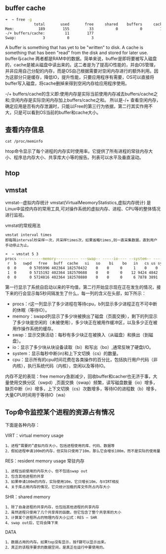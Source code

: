 ## buffer cache

```sh
➜  ~ free -g
             total       used       free     shared    buffers     cached
Mem:           189        155         33          0          0        143
-/+ buffers/cache:         11        177
Swap:            3          0          3
```

A buffer is something that has yet to be "written" to disk. A cache is something that has been "read" from the disk and stored for later use.
buffer与cache 两者都是RAM中的数据。简单来说，buffer是即将要被写入磁盘的，cache是被从磁盘中读出来的。这二者是为了提高IO性能的，并由OS管理，并非应用自己分配的内存，而是OS自己根据需要对空闲内存进行的额外利用。因为这部分只是缓存，降低IO，提升性能，只要应用程序有需要，OS可以直接将buffer写入磁盘，将cache删掉来得到空闲内存给应用程序使用。

-/+ buffers/cache的含义即:使用内存是实际当前使用内存减去buffers/cache之和;空闲内存是实际空闲内存加上buffers/cache之和。 所以是-/+
查看空闲内存，确定应用是否有内存泄漏时，只能以Free的第三行为依据，第二行其实作用不大，只是可以看到OS当前的buffer和cache大小。

## 查看内存信息

```shell
cat /proc/meminfo
```

htop命令显示了每个进程的内存实时使用率。它提供了所有进程的常驻内存大小、程序总内存大小、共享库大小等的报告。列表可以水平及垂直滚动。

## htop

## vmstat
vmstat--虚拟内存统计
vmstat(VirtualMeomoryStatistics,虚拟内存统计) 是Linux中监控内存的常用工具,可对操作系统的虚拟内存、进程、CPU等的整体情况进行监视。

vmstat的常规用法

```
vmstat interval times
即每隔interval秒采样一次，共采样times次，如果省略times,则一直采集数据，直到用户手动停止为止。
```

```sh
➜  ~ vmstat 5 3
procs -----------memory---------- ---swap-- -----io---- --system-- -----cpu-----
 r  b   swpd   free   buff  cache   si   so    bi    bo   in   cs us sy id wa st
 0  0      0 5705996 402364 182570432    0    0     0     1    0    0  0  0 100  0  0
 1  0      0 5715192 402364 182570688    0    0     0    12 9424 4842  2  1 98  0  0
 0  0      0 5724816 402364 182570880    0    0     0     6 7878 3891  1  0 98  0  0
```


第一行显示了系统自启动以来的平均值，第二行开始显示现在正在发生的情况，接下来的行会显示每5秒间隔发生了什么，每一列的含义在头部，如下所示：

- procs：r这一列显示了多少进程在等待cpu，b列显示多少进程正在不可中断的休眠（等待IO）。
- memory：swapd列显示了多少块被换出了磁盘（页面交换），剩下的列显示了多少块是空闲的（未被使用），多少块正在被用作缓冲区，以及多少正在被用作操作系统的缓存。
- swap：显示交换活动：每秒有多少块正在被换入（从磁盘）和换出（到磁盘）。
- io：显示了多少块从块设备读取（bi）和写出（bo）,通常反映了硬盘I/O。
- system：显示每秒中断(in)和上下文切换（cs）的数量。
- cpu：显示所有的cpu时间花费在各类操作的百分比，包括执行用户代码（非内核），执行系统代码（内核），空闲以及等待IO。

内存不足的表现：free  memory急剧减少，回收buffer和cacher也无济于事，大量使用交换分区（swpd）,页面交换（swap）频繁，读写磁盘数量（io）增多，缺页中断（in）增多，上下文切换（cs）次数增多，等待IO的进程数（b）增多，大量CPU时间用于等待IO（wa）

## Top命令监控某个进程的资源占有情况

下面是各种内存：

VIRT：virtual memory usage

    1、进程“需要的”虚拟内存大小，包括进程使用的库、代码、数据等
    2、假如进程申请100m的内存，但实际只使用了10m，那么它会增长100m，而不是实际的使用量

RES：resident memory usage 常驻内存

    1、进程当前使用的内存大小，但不包括swap out
    2、包含其他进程的共享
    3、如果申请100m的内存，实际使用10m，它只增长10m，与VIRT相反
    4、关于库占用内存的情况，它只统计加载的库文件所占内存大小

SHR：shared memory

    1、除了自身进程的共享内存，也包括其他进程的共享内存
    2、虽然进程只使用了几个共享库的函数，但它包含了整个共享库的大小
    3、计算某个进程所占的物理内存大小公式：RES – SHR
    4、swap out后，它将会降下来

DATA

    1、数据占用的内存。如果top没有显示，按f键可以显示出来。
    2、真正的该程序要求的数据空间，是真正在运行中要使用的。
